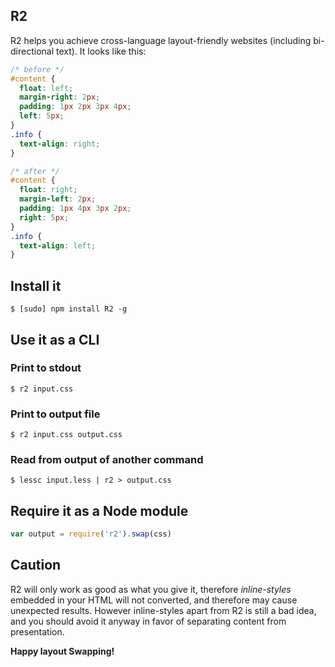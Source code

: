 R2
---
R2 helps you achieve cross-language layout-friendly websites (including bi-directional text). It looks like this:

``` css
/* before */
#content {
  float: left;
  margin-right: 2px;
  padding: 1px 2px 3px 4px;
  left: 5px;
}
.info {
  text-align: right;
}

/* after */
#content {
  float: right;
  margin-left: 2px;
  padding: 1px 4px 3px 2px;
  right: 5px;
}
.info {
  text-align: left;
}
```

Install it
----------

    $ [sudo] npm install R2 -g

Use it as a CLI
---------------

### Print to stdout
    
    $ r2 input.css
  
### Print to output file
    
    $ r2 input.css output.css
  
### Read from output of another command
    
    $ lessc input.less | r2 > output.css

Require it as a Node module
------------------------------

``` js
var output = require('r2').swap(css)
```

Caution
--------
R2 will only work as good as what you give it, therefore *inline-styles* embedded in your HTML will not converted, and therefore may cause unexpected results. However inline-styles apart from R2 is still a bad idea, and you should avoid it anyway in favor of separating content from presentation.

**Happy layout Swapping!**